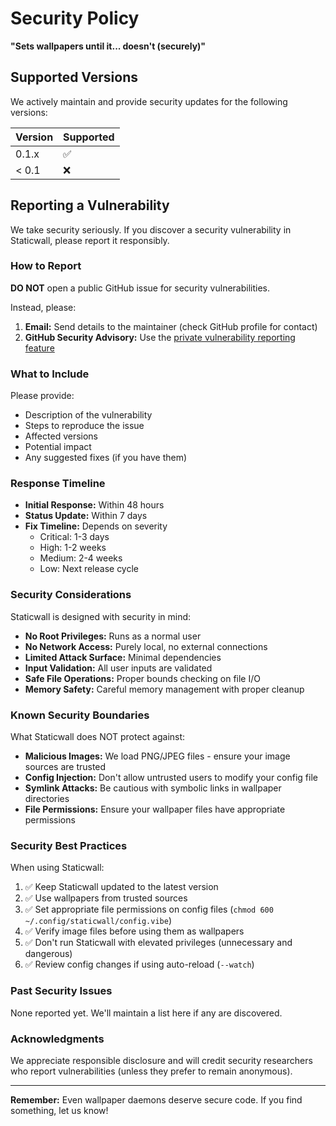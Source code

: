 # Security Policy

**"Sets wallpapers until it... doesn't (securely)"**

## Supported Versions

We actively maintain and provide security updates for the following versions:

| Version | Supported          |
| ------- | ------------------ |
| 0.1.x   | :white_check_mark: |
| < 0.1   | :x:                |

## Reporting a Vulnerability

We take security seriously. If you discover a security vulnerability in Staticwall, please report it responsibly.

### How to Report

**DO NOT** open a public GitHub issue for security vulnerabilities.

Instead, please:

1. **Email:** Send details to the maintainer (check GitHub profile for contact)
2. **GitHub Security Advisory:** Use the [private vulnerability reporting feature](https://github.com/1ay1/staticwall/security/advisories/new)

### What to Include

Please provide:

- Description of the vulnerability
- Steps to reproduce the issue
- Affected versions
- Potential impact
- Any suggested fixes (if you have them)

### Response Timeline

- **Initial Response:** Within 48 hours
- **Status Update:** Within 7 days
- **Fix Timeline:** Depends on severity
  - Critical: 1-3 days
  - High: 1-2 weeks
  - Medium: 2-4 weeks
  - Low: Next release cycle

### Security Considerations

Staticwall is designed with security in mind:

- **No Root Privileges:** Runs as a normal user
- **No Network Access:** Purely local, no external connections
- **Limited Attack Surface:** Minimal dependencies
- **Input Validation:** All user inputs are validated
- **Safe File Operations:** Proper bounds checking on file I/O
- **Memory Safety:** Careful memory management with proper cleanup

### Known Security Boundaries

What Staticwall does NOT protect against:

- **Malicious Images:** We load PNG/JPEG files - ensure your image sources are trusted
- **Config Injection:** Don't allow untrusted users to modify your config file
- **Symlink Attacks:** Be cautious with symbolic links in wallpaper directories
- **File Permissions:** Ensure your wallpaper files have appropriate permissions

### Security Best Practices

When using Staticwall:

1. ✅ Keep Staticwall updated to the latest version
2. ✅ Use wallpapers from trusted sources
3. ✅ Set appropriate file permissions on config files (`chmod 600 ~/.config/staticwall/config.vibe`)
4. ✅ Verify image files before using them as wallpapers
5. ✅ Don't run Staticwall with elevated privileges (unnecessary and dangerous)
6. ✅ Review config changes if using auto-reload (`--watch`)

### Past Security Issues

None reported yet. We'll maintain a list here if any are discovered.

### Acknowledgments

We appreciate responsible disclosure and will credit security researchers who report vulnerabilities (unless they prefer to remain anonymous).

---

**Remember:** Even wallpaper daemons deserve secure code. If you find something, let us know!